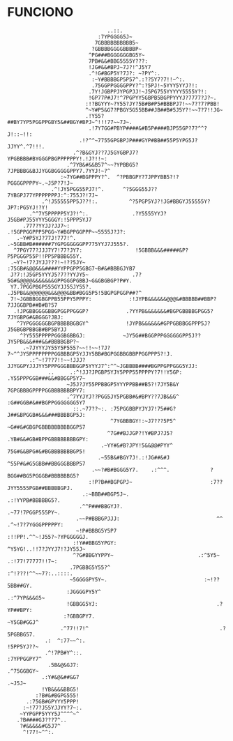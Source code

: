# FUNCIONO

                                    ..::.                                                           
                                 :7YPGGGG5J~                                                        
                                7GBBBBBBBBBB5~                                                      
                               ?GBBBBGGGGBBBBP~                                                     
                              ^PG###BGGGGGGBG5Y~                                                    
                              7PB#&&#BBG5555Y???:                                                   
                              !JG#&&#BPJ~7J?!^J5Y7                                                  
                              .^!G#BGP5Y?7J?: ~?PY^:.                                               
                               :~Y#BBBBGP5P57^.:??5Y7?7!!~^:.                                       
                               .75GGPPGGGGPPY?^:?5PJ!~5YYY5YYJ?!:                                   
                              .7Y!JGBPPJYPGPJJ!~J5PG755YYYYY5555Y?!:                                
                              !GP77P#J7!^7PGPYY5GBPB5BGPPYYYJ?7777?J?~.                             
                             :!?BGYYY~?Y55?JY?5B#B#P5#BBBPJ7!~~7??7?PBB!                            
                             ^~Y#P5&G7?PBGY5G55BB##JB##B#5J5Y?!~~7?7!!JG~                           
                             .!Y55?##BY7YP5PGGPPGBY5&##BGY#BPJ~^!!!77~~7J~.                         
                              .!7Y7GG#PBYP####&#B5P####BJP55GP?7?^^?J!::~!!:                        
                           .!?^^~7755GPGBPJP###GYP#BB##55P5YPG5J?JJYY^.^7!!!.                       
                         .^?B&GYJ??7J5GYGBPJ7?YPGBBBB#BYGGGPBGPPPPPPY!.!J?!!~:                      
                       .^7YB&#&&B57^~~?YPBBG5?7JPBBBG&BJJYGGBGGGGGPPY7.7YYJ!~?^                     
                     :~7YG##BGPPPY?^.  ^?PBBGPY?7JPPYBB5?!?PGGGGPPPPY~.~J5P?7!J~                    
                  .^!JY5PGG55PJ7!^.      ^?5GGG55J??7YBGPJ77YPPPPPPPJ:^:755J?!7J~                   
               .^!J55555PP5J??!:.          ^?5PGP5YJ?!JG#BBGYJ55555Y?JP7:PG5YJ!?Y!                  
           .^^7Y5PPPPP5YJ?!^:.              .?Y5555YYJ?J5GB#PJ55YYY5GGGY:!5PPP5YJ7                  
         .777?YYJJ?JJ7~:                     .!5GPPGGPPP5PGG~Y#BGPPGGPPP~~5555J?J?:                 
       .~Y#P5YJ?77J!777!^.                    .~5GBB#B######7YGPGGGGGGPP775YYJ7J555?.               
      ^7PGY77?JJJ7Y7!77?JY7:                 !5GBBB&&&#####&P?P5PGGGP55P!!PP5PBBBG55Y.              
     .~Y?~!7?JYJJ???!~!??5JY~                :75GB#&@@&&&####YYPPGPP5GBG7~B#&#BBBGJYB7              
     J?7:!J5GP5YYYJ5?7??YYJY5~              .7?5G#&@@@@&&&&&&&GPPGGGPGBBJ~G&GBGBGP?P#Y.             
     Y7.7PGGPBGP555GYJJ55JY55?.             .J5PB&&@@@@@@&&&@@@&BB#BGG5P5!5BGPGPGGP##?^             
     7!~JGBBBGGBGPPB55PPY5PPPY:            :!JYPB&&&&&&@@@&#BBBBB##BBP?7JJGGBPB##B#B?57             
      .!JPGBBGGGGBBGPGGPPGGGP?            .?YYPB&&&&&&&#BGPGBBBBGPGG5?7JYGBPG#&BGGG?JBJ:            
       ^7YPGGGGGGBGPBBBBBGBGY^            !JYPB&&&&&&#GPPGBBBGGPPP5J?J5GBGBPBBGB#BP5BYJJ            
        ^?Y555PPPPPGGGBGBBGJ:            ~JY5G##BGGPPPGGGGGGPP5J??JY5PB&&&###&&#BBBBGBP?~           
         .~7JYYYJY55Y5P555?~~!!~~!7J?7~^^JY5PPPPPPPPGGBBBGP5YJJY5BB#BGPGGBBGBBPPGGPPP5?!J.          
           .:^~!7??7!!~~!JJJ?JJYGGPYJJJYY5PPPGGGBBBGGP5YYYJ7^:^^~JGBBBB####BGPPGPPGGG5YJJ:          
                 ..     .:^!JJ?JPGBP5YJY5PPP55PPPPY?7!!Y5GP:     .Y55PPPGGB###&&#BBGGP5Y7~          
                       ~J5J?JY55PPBBGP5YYYPPBB##B5?!7JY5B&Y       7GPGBBBGPPPPGGBBBBBBBPY7:         
                       .^7YYJYJ??PGG5JY5PGBB#&#BPY??7JB&&G^       :G##GGB#&##BGPPGGGGGGG5Y7         
                         ::.~77??~:. :75PGGBBPYJYJ7!75##G?         J##&BPGGB#&&&###BBBBGP5J:        
                                     ^7YGBBBGY!:~J7???5P5^         ~G##&#GBGPGBBBBBBBBBGGP57        
                                    ^7G##BJJGP?!Y#BPJ?J5?          .YB#&&#GB#BPPGBBBBBBBBGPY:       
                                  .~YY#&#B?JPY!5&&@@#PYY^           75G#&&BPG#&#BGBBBBBBBGP5!       
                                 .~55B&#BGY7J!.:!JG##&#J            ^55P#&#G5GBB##BBGGGBBBP57       
                               .~~?#B#BGGG5Y7.    .:^^^.             ?BGG##BG5PGGGB#BBBBBBG5?       
                              :!P?B##BGPGPJ~                         :7??JYY5555PGB##BBBBBGPJ.      
                            .:~BBB##BGP5J~.                                  .:!YYPB#BBBBBG5?.      
                           .^^P###BBGYJ?.                                    .~77!7PGGP555PY~.      
                          .~~P#BBBGPJJJ:                               ^^   .^~!7?7YGGGPPPPPY:      
                          ~!P#BBBG5Y5P7                             :!!PP!.^^~!J55?~?YPGGGGGJ.      
                         :!Y##BBG5YPGY:                            ^Y5YG!..!!7?JYYJ7!?JY55J~        
                         ^?G#BBGYYPPY~                           .:^5Y5~  .:!77!77777!!7~:          
                        .7PGBBG5Y55?^                             :^!???!^^~~7?:..::::.             
                        ~5GGGGPY5Y~.                               :~!??5BB##GY.                    
                       :JGGGGPY5Y^                                  .:^7YP&&&G5~                    
                       !GBBGG5YJ:                                      .?YP##BPY:                   
                      :?GBBGPY7.                                        ~Y5GB#GGJ^                  
                     .^77!!7!^                                          .?5PGBBG57.                 
                .:  ^:77~~^:.                                            !5PP5YJ??~                 
                .^!7PB#Y^::.                                             :7YPPGGPY7^                
                 .5B&@&GJ7:                                               .^75GGBGY~                
               .:Y#&@&##&G7                                                  .~J5J~                 
               !YB&&&&BBG5!                                                                         
             :?B#&#BGPG555!                                                                         
          .:75GB#GPYYY5PPP!                                                                         
         :~!77?J55YJJYY?7~:.                                                                        
        ~YYPGPP5YYY5J^^^^~^                                                                         
       .?B####GJ???7^..                                                                             
        ?#&&&&&#G5J7^                                                                               
         ^!77!~^^:.                                                                                 
                                                                                                    
